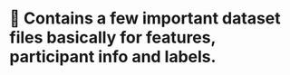 # :memo: Contains a few important dataset files basically for features, participant info and labels.
